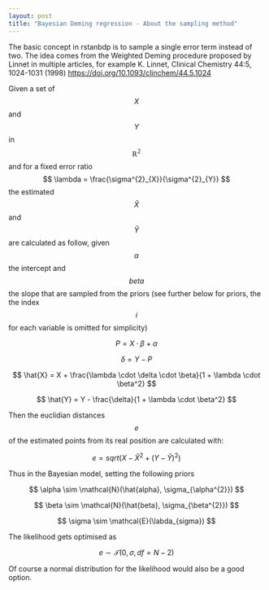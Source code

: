 ```yaml
---
layout: post
title: "Bayesian Deming regression - About the sampling method"
---
```


The basic concept in rstanbdp is to sample a single error term instead of two. The
idea comes from the Weighted Deming procedure proposed by Linnet in multiple
articles, for example K. Linnet, Clinical Chemistry 44:5, 1024-1031 (1998) <https://doi.org/10.1093/clinchem/44.5.1024>

Given a set of $$ X $$ and $$ Y $$ in $$ \mathbb{R^{2}} $$ and for a fixed error ratio $$ \lambda = \frac{\sigma^{2}_{X}}{\sigma^{2}_{Y}} $$ the estimated $$ \hat{X} $$ and $$ \hat{Y}$$ are calculated as follow, given $$ \alpha$$ the intercept and $$ beta $$ the slope that are sampled from the priors (see further below for priors, the the index $$ i $$ for each variable is omitted for simplicity)

$$ P = X \cdot \beta + \alpha  $$

$$  \delta = Y - P  $$

$$  \hat{X} = X + \frac{\lambda \cdot \delta \cdot \beta}{1 + \lambda \cdot \beta^2} $$

$$  \hat{Y} = Y - \frac{\delta}{1 + \lambda \cdot \beta^2} $$


Then the euclidian distances $$ e $$ of the estimated points from its real position are calculated with:


$$  e = sqrt{(X - \hat{X}^{2} + (Y - \hat{Y})^{2})}  $$


Thus in the Bayesian model, setting the following priors

$$ \alpha \sim \mathcal{N}(\hat{alpha}, \sigma_{\alpha^{2}}) $$

$$ \beta \sim \mathcal{N}(\hat{beta}, \sigma_{\beta^{2}}) $$

$$ \sigma \sim \mathcal{E}(\labda_{sigma}) $$



The likelihood gets optimised as

$$ e \sim \mathcal{T}(0,\sigma,df=N-2)  $$

Of course a normal distribution for the likelihood would also be a good option.




